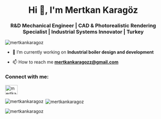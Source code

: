 <h1 align="center">Hi 👋, I'm Mertkan Karagöz</h1>
<h3 align="center">R&D Mechanical Engineer | CAD & Photorealistic Rendering Specialist | Industrial Systems Innovator | Turkey</h3>

<p align="left"> <img src="https://komarev.com/ghpvc/?username=mertkankaragoz&label=Profile%20views&color=0e75b6&style=flat" alt="mertkankaragoz" /> </p>

- 🔭 I’m currently working on **Industrial boiler design and development**

- 📫 How to reach me **mertkankaragozz@gmail.com**

<h3 align="left">Connect with me:</h3>
<p align="left">
<a href="https://linkedin.com/in/mertkankaragoz" target="blank"><img align="center" src="https://raw.githubusercontent.com/rahuldkjain/github-profile-readme-generator/master/src/images/icons/Social/linked-in-alt.svg" alt="mertkankaragoz" height="30" width="40" /></a>
</p>

<p><img align="left" src="https://github-readme-stats.vercel.app/api/top-langs?username=mertkankaragoz&show_icons=true&locale=en&layout=compact" alt="mertkankaragoz" /></p>

<p>&nbsp;<img align="center" src="https://github-readme-stats.vercel.app/api?username=mertkankaragoz&show_icons=true&locale=en" alt="mertkankaragoz" /></p>

<p><img align="center" src="https://github-readme-streak-stats.herokuapp.com/?user=mertkankaragoz&" alt="mertkankaragoz" /></p>
